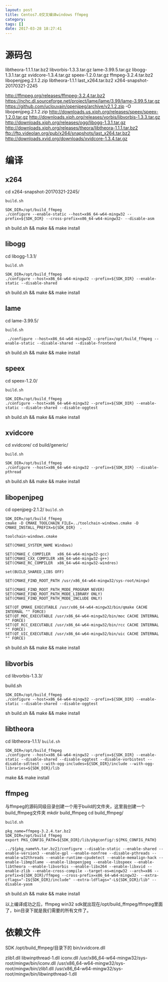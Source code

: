```yaml
---
layout: post
title: Centos7.0交叉编译windows ffmpeg
category: 
tags: []
date: 2017-03-28 18:27:41
---
```


# 源码包
libtheora-1.1.1.tar.bz2
libvorbis-1.3.3.tar.gz
lame-3.99.5.tar.gz
libogg-1.3.1.tar.gz
xvidcore-1.3.4.tar.gz
speex-1.2.0.tar.gz
ffmpeg-3.2.4.tar.bz2
libopenjpeg.2.1.2.zip
libtheora-1.1.1
last_x264.tar.bz2
x264-snapshot-20170321-2245

http://ffmpeg.org/releases/ffmpeg-3.2.4.tar.bz2
https://nchc.dl.sourceforge.net/project/lame/lame/3.99/lame-3.99.5.tar.gz
https://github.com/uclouvain/openjpeg/archive/v2.1.2.zip -O libopenjpeg.2.1.2.zip
http://downloads.us.xiph.org/releases/speex/speex-1.2.0.tar.gz
http://downloads.xiph.org/releases/vorbis/libvorbis-1.3.3.tar.gz
http://downloads.xiph.org/releases/ogg/libogg-1.3.1.tar.gz
http://downloads.xiph.org/releases/theora/libtheora-1.1.1.tar.bz2
ftp://ftp.videolan.org/pub/x264/snapshots/last_x264.tar.bz2
http://downloads.xvid.org/downloads/xvidcore-1.3.4.tar.gz

# 编译

## x264
cd x264-snapshot-20170321-2245/

`build.sh`
```
SDK_DIR=/opt/build_ffmpeg
./configure --enable-static --host=x86_64-w64-mingw32 --prefix=${SDK_DIR} --cross-prefix=x86_64-w64-mingw32- --disable-asm
```

sh build.sh && make && make  install

## libogg

cd libogg-1.3.1/

`build.sh`

```
SDK_DIR=/opt/build_ffmpeg
./configure --host=x86_64-w64-mingw32 --prefix=${SDK_DIR} --enable-static --disable-shared
```
sh build.sh && make && make install

## lame

cd lame-3.99.5/

`build.sh`
```
 ./configure --host=x86_64-w64-mingw32 --prefix=/opt/build_ffmpeg --enable-static --disable-shared --disable-frontend
```

sh build.sh && make && make install

## speex

cd speex-1.2.0/

`build.sh`
```
SDK_DIR=/opt/build_ffmpeg
./configure --host=x86_64-w64-mingw32 --prefix=${SDK_DIR} --enable-static --disable-shared --disable-oggtest
```

sh build.sh && make && make install


## xvidcore

cd xvidcore/
cd build/generic/

`build.sh`
```
SDK_DIR=/opt/build_ffmpeg
./configure --host=x86_64-w64-mingw32 --prefix=${SDK_DIR} --disable-pthread

```
sh build.sh && make && make install

## libopenjpeg

cd openjpeg-2.1.2/
`build.sh`
```
SDK_DIR=/opt/build_ffmpeg
cmake -D CMAKE_TOOLCHAIN_FILE=../toolchain-windows.cmake -D CMAKE_INSTALL_PREFIX=${SDK_DIR}  .
```

`toolchain-windows.cmake`
```
SET(CMAKE_SYSTEM_NAME Windows)

SET(CMAKE_C_COMPILER   x86_64-w64-mingw32-gcc)
SET(CMAKE_CXX_COMPILER x86_64-w64-mingw32-g++)
SET(CMAKE_RC_COMPILER  x86_64-w64-mingw32-windres)

set(BUILD_SHARED_LIBS OFF)

SET(CMAKE_FIND_ROOT_PATH /usr/x86_64-w64-mingw32/sys-root/mingw)

SET(CMAKE_FIND_ROOT_PATH_MODE_PROGRAM NEVER)
SET(CMAKE_FIND_ROOT_PATH_MODE_LIBRARY ONLY)
SET(CMAKE_FIND_ROOT_PATH_MODE_INCLUDE ONLY)

SET(QT_QMAKE_EXECUTABLE /usr/x86_64-w64-mingw32/bin/qmake CACHE INTERNAL "" FORCE)
SET(QT_MOC_EXECUTABLE /usr/x86_64-w64-mingw32/bin/moc CACHE INTERNAL "" FORCE)
SET(QT_RCC_EXECUTABLE /usr/x86_64-w64-mingw32/bin/rcc CACHE INTERNAL "" FORCE)
SET(QT_UIC_EXECUTABLE /usr/x86_64-w64-mingw32/bin/uic CACHE INTERNAL "" FORCE)

```

sh build.sh && make && make install

## libvorbis

cd libvorbis-1.3.3/

build.sh
```
SDK_DIR=/opt/build_ffmpeg
./configure --host=x86_64-w64-mingw32 --prefix=${SDK_DIR} --enable-static --disable-shared --disable-oggtest
```
sh build.sh && make && make install

## libtheora

cd libtheora-1.1.1/
`build.sh`
```
SDK_DIR=/opt/build_ffmpeg
./configure --host=x86_64-w64-mingw32 --prefix=${SDK_DIR} --enable-static --disable-shared --disable-oggtest --disable-vorbistest --disable-sdltest --with-ogg-includes=${SDK_DIR}/include --with-ogg-libraries=${SDK_DIR}/lib
```
make && make install

## ffmpeg

与ffmpeg的源码同级目录创建一个用于build的文件夹，这里我创建一个build_ffmpeg文件夹
mkdir build_ffmpeg
cd build_ffmpeg/

`build.sh`
```
pkg_name=ffmpeg-3.2.4.tar.bz2
SDK_DIR=/opt/build_ffmpeg
export PKG_CONFIG_PATH=${SDK_DIR}/lib/pkgconfig/:${PKG_CONFIG_PATH}

../${pkg_name%%.tar.bz2}/configure --disable-static --enable-shared --enable-version3 --enable-gpl --enable-nonfree --disable-pthreads --enable-w32threads --enable-runtime-cpudetect --enable-memalign-hack --enable-libmp3lame --enable-libopenjpeg --enable-libspeex --enable-libtheora --enable-libvorbis --enable-libx264 --enable-libxvid --enable-zlib --enable-cross-compile --target-os=mingw32 --arch=x86 --prefix=${SDK_DIR}/ffmpeg --cross-prefix=x86_64-w64-mingw32- --extra-cflags="-I${SDK_DIR}/include" --extra-ldflags="-L${SDK_DIR}/lib" --disable-yasm

```
sh build.sh  && make && make install


以上编译成功之后，ffmpeg win32 sdk就出现在/opt/build_ffmpeg/ffmpeg里面了，bin目录下就是我们需要的所有文件了。


# 依赖文件
SDK /opt/build_ffmpeg/目录下的 bin/xvidcore.dll

zlib1.dll
libwinpthread-1.dll
iconv.dll
/usr/x86_64-w64-mingw32/sys-root/mingw/bin/iconv.dll
/usr/x86_64-w64-mingw32/sys-root/mingw/bin/zlib1.dll
/usr/x86_64-w64-mingw32/sys-root/mingw/bin/libwinpthread-1.dll
